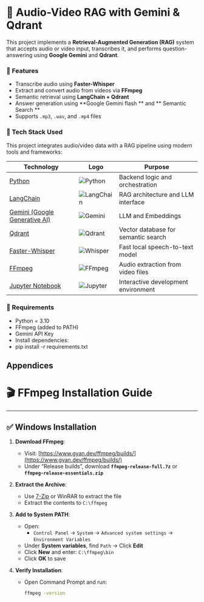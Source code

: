 # 🎯 Audio-Video RAG with Gemini & Qdrant

This project implements a **Retrieval-Augmented Generation (RAG)** system that accepts audio or video input, transcribes it, and performs question-answering using **Google Gemini** and **Qdrant**.

### 🚀 Features
- Transcribe audio using **Faster-Whisper**
- Extract and convert audio from videos via **FFmpeg**
- Semantic retrieval using **LangChain + Qdrant**
- Answer generation using **Google Gemini flash ** and ** Semantic Search **
- Supports `.mp3`, `.wav`, and `.mp4` files

### 🧰 Tech Stack Used

This project integrates audio/video data with a RAG pipeline using modern tools and frameworks:

| Technology | Logo | Purpose |
|------------|------|---------|
| [Python](https://www.python.org/) | ![Python](https://img.shields.io/badge/Python-3776AB?style=for-the-badge&logo=python&logoColor=white) | Backend logic and orchestration |
| [LangChain](https://www.langchain.com/) | ![LangChain](https://img.shields.io/badge/LangChain-000000?style=for-the-badge&logo=langchain&logoColor=white) | RAG architecture and LLM interface |
| [Gemini (Google Generative AI)](https://ai.google.dev/) | ![Gemini](https://img.shields.io/badge/Gemini%20AI-4285F4?style=for-the-badge&logo=google&logoColor=white) | LLM and Embeddings |
| [Qdrant](https://qdrant.tech/) | ![Qdrant](https://img.shields.io/badge/Qdrant-3F3D56?style=for-the-badge&logo=qdrant&logoColor=white) | Vector database for semantic search |
| [Faster-Whisper](https://github.com/guillaumekln/faster-whisper) | ![Whisper](https://img.shields.io/badge/Faster--Whisper-0066CC?style=for-the-badge&logo=whisper&logoColor=white) | Fast local speech-to-text model |
| [FFmpeg](https://ffmpeg.org/) | ![FFmpeg](https://img.shields.io/badge/FFmpeg-007808?style=for-the-badge&logo=ffmpeg&logoColor=white) | Audio extraction from video files |
| [Jupyter Notebook](https://jupyter.org/) | ![Jupyter](https://img.shields.io/badge/Jupyter-F37626?style=for-the-badge&logo=jupyter&logoColor=white) | Interactive development environment |


### 🔧 Requirements
- Python = 3.10  
- FFmpeg (added to PATH)  
- Gemini API Key  
- Install dependencies:
- pip install -r requirements.txt



## Appendices

# 🎬 FFmpeg Installation Guide
---

## ✅ Windows Installation

1. **Download FFmpeg**:
   - Visit: [https://www.gyan.dev/ffmpeg/builds/](https://www.gyan.dev/ffmpeg/builds/)
   - Under “Release builds”, download **`ffmpeg-release-full.7z`** or **`ffmpeg-release-essentials.zip`**

2. **Extract the Archive**:
   - Use [7-Zip](https://www.7-zip.org/) or WinRAR to extract the file
   - Extract the contents to `C:\ffmpeg`

3. **Add to System PATH**:
   - Open:
     - `Control Panel` → `System` → `Advanced system settings` → `Environment Variables`
   - Under **System variables**, find `Path` → Click **Edit**
   - Click **New** and enter: `C:\ffmpeg\bin`
   - Click **OK** to save

4. **Verify Installation**:
   - Open Command Prompt and run:
     ```bash
     ffmpeg -version
     
